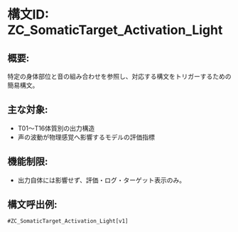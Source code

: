 # 構文ID: ZC_SomaticTarget_Activation_Light
## 概要:
特定の身体部位と音の組み合わせを参照し、対応する構文をトリガーするための簡易構文。

## 主な対象:
- T01〜T16体質別の出力構造
- 声の波動が物理感覚へ影響するモデルの評価指標

## 機能制限:
- 出力自体には影響せず、評価・ログ・ターゲット表示のみ。

## 構文呼出例:
`#ZC_SomaticTarget_Activation_Light[v1]`
